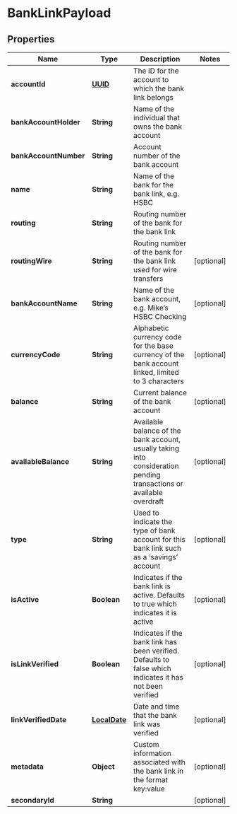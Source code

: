 
# BankLinkPayload

## Properties
Name | Type | Description | Notes
------------ | ------------- | ------------- | -------------
**accountId** | [**UUID**](UUID.md) | The ID for the account to which the bank link belongs | 
**bankAccountHolder** | **String** | Name of the individual that owns the bank account | 
**bankAccountNumber** | **String** | Account number of the bank account | 
**name** | **String** | Name of the bank for the bank link, e.g. HSBC | 
**routing** | **String** | Routing number of the bank for the bank link | 
**routingWire** | **String** | Routing number of the bank for the bank link used for wire transfers |  [optional]
**bankAccountName** | **String** | Name of the bank account, e.g. Mike’s HSBC Checking |  [optional]
**currencyCode** | **String** | Alphabetic currency code for the base currency of the bank account linked, limited to 3 characters |  [optional]
**balance** | **String** | Current balance of the bank account |  [optional]
**availableBalance** | **String** | Available balance of the bank account, usually taking into consideration pending transactions or available overdraft |  [optional]
**type** | **String** | Used to indicate the type of bank account for this bank link such as a ‘savings’ account |  [optional]
**isActive** | **Boolean** | Indicates if the bank link is active. Defaults to true which indicates it is active |  [optional]
**isLinkVerified** | **Boolean** | Indicates if the bank link has been verified. Defaults to false which indicates it has not been verified |  [optional]
**linkVerifiedDate** | [**LocalDate**](LocalDate.md) | Date and time that the bank link was verified |  [optional]
**metadata** | **Object** | Custom information associated with the bank link in the format key:value |  [optional]
**secondaryId** | **String** |  |  [optional]



